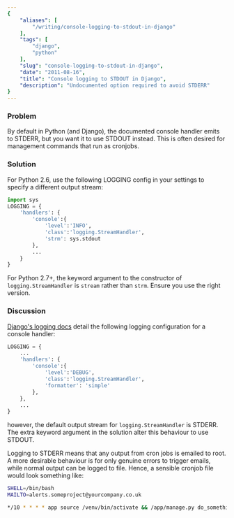 ```yaml
---
{
    "aliases": [
        "/writing/console-logging-to-stdout-in-django"
    ],
    "tags": [
        "django",
        "python"
    ],
    "slug": "console-logging-to-stdout-in-django",
    "date": "2011-08-16",
    "title": "Console logging to STDOUT in Django",
    "description": "Undocumented option required to avoid STDERR"
}
---
```



### Problem

By default in Python (and Django), the documented console handler emits
to STDERR, but you want it to use STDOUT instead. This is often desired
for management commands that run as cronjobs.

### Solution

For Python 2.6, use the following LOGGING config in your settings to
specify a different output stream:

``` python
import sys
LOGGING = {
    'handlers': {
        'console':{
            'level':'INFO',
            'class':'logging.StreamHandler',
            'strm': sys.stdout
        },
        ...
    }
}
```

For Python 2.7+, the keyword argument to the constructor of
`logging.StreamHandler` is `stream` rather than `strm`. Ensure you use
the right version.

### Discussion

[Django's logging
docs](https://docs.djangoproject.com/en/dev/topics/logging/#an-example)
detail the following logging configuration for a console handler:

``` python
LOGGING = {
    ...
    'handlers': {
        'console':{
            'level':'DEBUG',
            'class':'logging.StreamHandler',
            'formatter': 'simple'
        },
    },
    ...
}
```

however, the default output stream for `logging.StreamHandler` is
STDERR. The extra keyword argument in the solution alter this behaviour
to use STDOUT.

Logging to STDERR means that any output from cron jobs is emailed to
root. A more desirable behaviour is for only genuine errors to trigger
emails, while normal output can be logged to file. Hence, a sensible
cronjob file would look something like:

``` bash
SHELL=/bin/bash
MAILTO=alerts.someproject@yourcompany.co.uk

*/10 * * * * app source /venv/bin/activate && /app/manage.py do_something > /dev/null  
```
